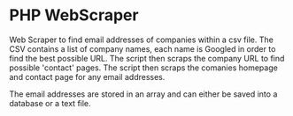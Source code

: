 PHP WebScraper
==============

Web Scraper to find email addresses of companies within a csv file.
The CSV contains a list of company names, each name is Googled in order to
find the best possible URL.
The script then scraps the company URL to find possible 'contact' pages.
The script then scraps the comanies homepage and contact page for any email addresses.

The email addresses are stored in an array and can either be saved into a database or a text file.
